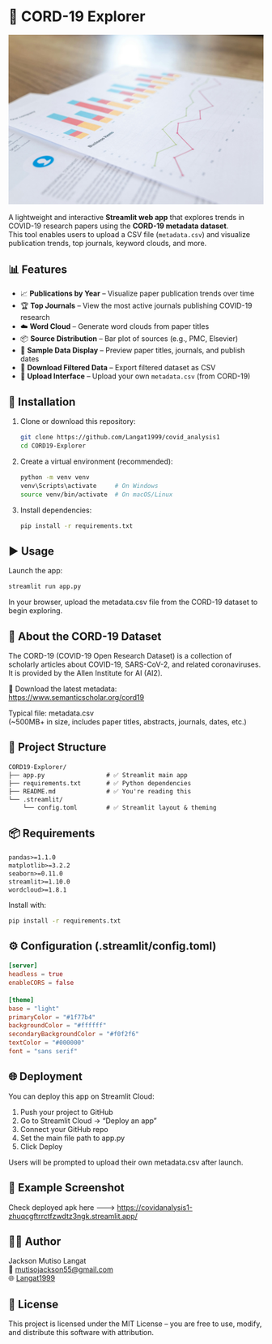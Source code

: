 # 🦠 CORD-19 Explorer
![alt text](<Analsis img.jpg>)

A lightweight and interactive **Streamlit web app** that explores trends in COVID-19 research papers using the **CORD-19 metadata dataset**.  
This tool enables users to upload a CSV file (`metadata.csv`) and visualize publication trends, top journals, keyword clouds, and more.

## 📊 Features

- 📈 **Publications by Year** – Visualize paper publication trends over time
- 🏆 **Top Journals** – View the most active journals publishing COVID-19 research
- ☁️ **Word Cloud** – Generate word clouds from paper titles
- 📦 **Source Distribution** – Bar plot of sources (e.g., PMC, Elsevier)
- 📄 **Sample Data Display** – Preview paper titles, journals, and publish dates
- 💾 **Download Filtered Data** – Export filtered dataset as CSV
- 📂 **Upload Interface** – Upload your own `metadata.csv` (from CORD-19)

## 🚀 Installation

1. Clone or download this repository:
   ```bash
   git clone https://github.com/Langat1999/covid_analysis1
   cd CORD19-Explorer
   ```
2. Create a virtual environment (recommended):
   ```bash
   python -m venv venv
   venv\Scripts\activate     # On Windows
   source venv/bin/activate  # On macOS/Linux
   ```
3. Install dependencies:
   ```bash
   pip install -r requirements.txt
   ```

## ▶️ Usage

Launch the app:
```bash
streamlit run app.py
```
In your browser, upload the metadata.csv file from the CORD-19 dataset to begin exploring.

## 🧠 About the CORD-19 Dataset

The CORD-19 (COVID-19 Open Research Dataset) is a collection of scholarly articles about COVID-19, SARS-CoV-2, and related coronaviruses. It is provided by the Allen Institute for AI (AI2).

🔗 Download the latest metadata:  
https://www.semanticscholar.org/cord19

Typical file: metadata.csv  
(~500MB+ in size, includes paper titles, abstracts, journals, dates, etc.)

## 📁 Project Structure

```
CORD19-Explorer/
├── app.py                 # ✅ Streamlit main app
├── requirements.txt       # ✅ Python dependencies
├── README.md              # ✅ You're reading this
└── .streamlit/
    └── config.toml        # ✅ Streamlit layout & theming
```

## 📦 Requirements

```
pandas>=1.1.0
matplotlib>=3.2.2
seaborn>=0.11.0
streamlit>=1.10.0
wordcloud>=1.8.1
```

Install with:
```bash
pip install -r requirements.txt
```

## ⚙️ Configuration (.streamlit/config.toml)

```toml
[server]
headless = true
enableCORS = false

[theme]
base = "light"
primaryColor = "#1f77b4"
backgroundColor = "#ffffff"
secondaryBackgroundColor = "#f0f2f6"
textColor = "#000000"
font = "sans serif"
```

## 🌐 Deployment

You can deploy this app on Streamlit Cloud:

1. Push your project to GitHub
2. Go to Streamlit Cloud → “Deploy an app”
3. Connect your GitHub repo
4. Set the main file path to app.py
5. Click Deploy

Users will be prompted to upload their own metadata.csv after launch.

## 🧪 Example Screenshot


Check deployed apk here ---> https://covidanalysis1-zhuqcgftrrctfzwdtz3ngk.streamlit.app/

## 👨‍💻 Author

Jackson Mutiso Langat  
📧 mutisojackson55@gmail.com  
🌐 [Langat1999](https://github.com/Langat1999)

## 📜 License

This project is licensed under the MIT License – you are free to use, modify, and distribute this software with attribution.
